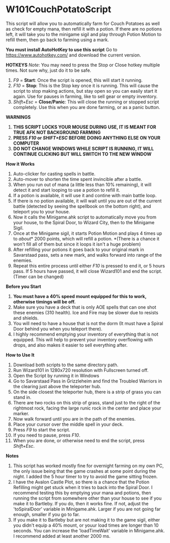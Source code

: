 # W101CouchPotatoScript
This script will allow you to automatically farm for Couch Potatoes as well as check for empty mana, then refill it with a potion. If there are no potions left, it will take you to the minigame sigil and play through Potion Motion to refill them, then go back to farming using a mark. 

**You must install AutoHotKey to use this script**
 Go to https://www.autohotkey.com/ and download the current version.

**HOTKEYS** _Note_: You may need to press the Stop or Close hotkey multiple times. Not sure why, just do it to be safe.
1. _F9_ = **Start**: Once the script is opened, this will start it running.
2. _F10_ = **Stop**: This is the Stop key once it is running. This will cause the script to stop making actions, but stay open so you can easily start it again. Use for pauses in farming, like to sell gear or empty inventory.
3. _Shift+Esc_ = **Close/Panic**: This will close the running or stopped script completely. Use this when you are done farming, or as a panic button.

**WARNINGS**
1. **THIS SCRIPT LOCKS YOUR MOUSE DURING USE, IT IS MEANT FOR TRUE AFK NOT BACKGROUND FARMING**
2. **PRESS _F10_ or _SHIFT+ESC_ BEFORE DOING ANYTHING ELSE ON YOUR COMPUTER**
3. **DO NOT CHANGE WINDOWS WHILE SCRIPT IS RUNNING, IT WILL CONTINUE CLICKING BUT WILL SWITCH TO THE NEW WINDOW**

**How it Works**
1. Auto-clicker for casting spells in battle.
2. Auto-mover to shorten the time spent invincible after a battle.
3. When you run out of mana (a little less than 10% remaining), it will detect it and start looping to use a potion to refill it.
4. If a potion is available, it will use it and contine with main battle loop.
5. If there is no potion available, it will wait until you are out of the current battle (detected by seeing the spellbook on the bottom right), and teleport you to your house.
6. Now it calls the Minigame.ahk script to automatically move you from your house, to the Spiral Door, to Wizard City, then to the Minigame Sigil.
7. Once at the Minigame sigil, it starts Potion Motion and plays 4 times up to _about_* 2000 points, which will refill a potion. *(There is a chance it won't fill all of them but since it loops it isn't a huge problem)
8. After refilling your potions it goes back to your original mark in Savarstaad pass, sets a new mark, and walks forward into range of the enemies.
9. Repeat this entire process until either _F10_ is pressed to end it, or 5 hours pass. If 5 hours have passed, it will close Wizard101 and end the script. (Timer can be changed)

**Before you Start**
1. **You must have a 40% speed mount equipped for this to work, otherwise timings will be off.**
2. Make sure you have a deck that is only AOE spells that can one shot these enemies (310 health). Ice and Fire may be slower due to resists and shields.
3. You will need to have a house that is not the dorm (It must have a Spiral Door behind you when you teleport there).
4. I highly recommend emptying your inventory of everything that is not equipped. This will help to prevent your inventory overflowing with drops, and also makes it easier to sell everything after.


**How to Use It**
1. Download both scripts to the same directory path.
2. Run Wizard101 in 1280x720 resolution with Fullscreen turned off.
3. Open the Script by running it in Windows
4. Go to Savarstaad Pass in Grizzleheim and find the Troubled Warriors in the clearing just above the teleporter hub.
5. On the side closest the teleporter hub, there is a strip of grass you can stand in.
6. There are two rocks on this strip of grass, stand just to the right of the rightmost rock, facing the large runic rock in the center and place your marker.
7. Now walk forward until you are in the path of the enemies.
8. Place your cursor over the middle spell in your deck.
9. Press _F9_ to start the script.
10. If you need to pause, press _F10_.
11. When you are done, or otherwise need to end the script, press _Shift+Esc_.


**Notes**
1. This script has worked mostly fine for overnight farming on my own PC, the only issue being that the game crashes at some point during the night. I added the 5 hour timer to try to avoid the game sitting frozen.
2. I have the Avalon Castle Plot, so there is a chance that the Potion Refilling might get stuck when it tries to back into the Spiral Door. I recommend testing this by emptying your mana and potions, then running the script from somewhere other than your house to see if you make it to Bartleby. If you do, then it works fine. If not, adjust the 'toSpiralDoor' variable in Minigame.ahk. Larger if you are not going far enough, smaller if you go to far.
3. If you make it to Bartleby but are not making it to the game sigil, either you didn't equip a 40% mount, or youur load times are longer than 10 seconds. You can increase the 'loadTimeWait' variable in Minigame.ahk. I recommend added at least another 2000 ms.
